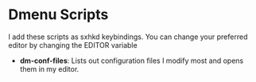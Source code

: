 # Dmenu Scripts
I add these scripts as sxhkd keybindings. You can change your preferred editor by changing the EDITOR variable
* **dm-conf-files**: Lists out configuration files I modify most and opens them in my editor.
